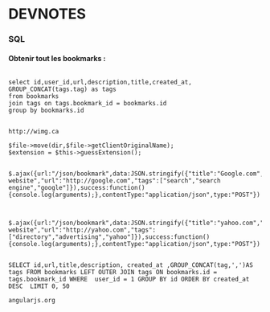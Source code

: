 DEVNOTES
========

### SQL

#### Obtenir tout les bookmarks : 

<pre><code>
select id,user_id,url,description,title,created_at,
GROUP_CONCAT(tags.tag) as tags
from bookmarks 
join tags on tags.bookmark_id = bookmarks.id 
group by bookmarks.id
</code></pre>

<pre><code>
http://wimg.ca

$file->move(dir,$file->getClientOriginalName);
$extension = $this->guessExtension();


$.ajax({url:"/json/bookmark",data:JSON.stringify({"title":"Google.com","description":"google website","url":"http://google.com","tags":["search","search engine","google"]}),success:function(){console.log(arguments);},contentType:"application/json",type:"POST"})



$.ajax({url:"/json/bookmark",data:JSON.stringify({"title":"yahoo.com","description":"yahoo website","url":"http://yahoo.com","tags":["directory","advertising","yahoo"]}),success:function(){console.log(arguments);},contentType:"application/json",type:"POST"})


SELECT id,url,title,description, created_at ,GROUP_CONCAT(tag,',')AS tags FROM bookmarks LEFT OUTER JOIN tags ON bookmarks.id = tags.bookmark_id WHERE  user_id = 1 GROUP BY id ORDER BY created_at DESC  LIMIT 0, 50 

angularjs.org



</code></pre>
